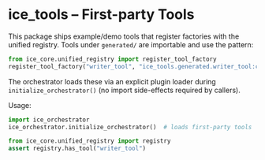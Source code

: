 # ice_tools – First-party Tools

This package ships example/demo tools that register factories with the unified
registry. Tools under `generated/` are importable and use the pattern:

```python
from ice_core.unified_registry import register_tool_factory
register_tool_factory("writer_tool", "ice_tools.generated.writer_tool:create_writer_tool")
```

The orchestrator loads these via an explicit plugin loader during
`initialize_orchestrator()` (no import side-effects required by callers).

Usage:

```python
import ice_orchestrator
ice_orchestrator.initialize_orchestrator()  # loads first-party tools

from ice_core.unified_registry import registry
assert registry.has_tool("writer_tool")
```

